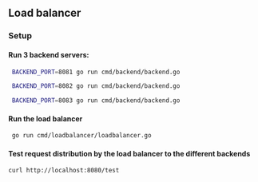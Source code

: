## Load balancer

### Setup

#### Run 3 backend servers:

```bash
 BACKEND_PORT=8081 go run cmd/backend/backend.go
```

```bash
 BACKEND_PORT=8082 go run cmd/backend/backend.go
```

```bash
 BACKEND_PORT=8083 go run cmd/backend/backend.go
```

#### Run the load balancer

```bash
 go run cmd/loadbalancer/loadbalancer.go
```

#### Test request distribution by the load balancer to the different backends

```
curl http://localhost:8080/test
```
